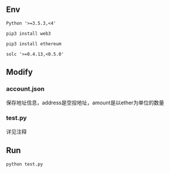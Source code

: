 ## Env
```
Python '>=3.5.3,<4'

pip3 install web3

pip3 install ethereum

solc '>=0.4.13,<0.5.0'
```

## Modify
### account.json
保存地址信息，address是空投地址，amount是以ether为单位的数量

### test.py   
详见注释

## Run
```python
python test.py
```